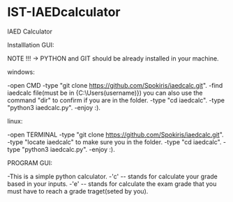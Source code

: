 # IST-IAEDcalculator

IAED Calculator



Installlation  GUI:

NOTE !!! -> PYTHON and GIT should be already installed in your machine.

windows:

-open CMD
-type "git clone https://github.com/Spokiris/iaedcalc.git".
-find iaedcalc file(must be in {C:\Users\(username)\})
you can also use the command "dir" to confirm if you are in the folder.
-type "cd iaedcalc".
-type "python3 iaedcalc.py".
-enjoy :).



linux:

-open TERMINAL
-type "git clone https://github.com/Spokiris/iaedcalc.git".
-type "locate iaedcalc" to make sure you in the folder.
-type "cd iaedcalc".
-type "python3 iaedcalc.py".
-enjoy :). 




PROGRAM GUI:

-This is a simple python calculator.
-'c' -- stands for calculate your grade based in your inputs.
-'e' -- stands for calculate the exam grade that you must have to reach a grade traget(seted by you).







